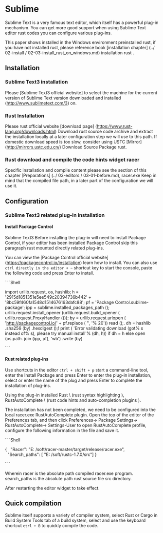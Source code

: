 # Sublime

Sublime Text is a very famous text editor, which itself has a powerful plug-in mechanism. You can get more good support when using Sublime Text editor rust codes you can configure various plug-ins.

This paper shows installed in the Windows environment preinstalled rust, if you have not installed rust, please reference book [installation chapter] (../ 02-install / 02-03-install_rust_on_windows.md) installation rust .

## Installation

### Sublime Text3 installation

Please [Sublime Text3 official website] to select the machine for the current version of Sublime Text version downloaded and installed (http://www.sublimetext.com/3) on.

### Rust Installation

Please rust official website [download page] (https://www.rust-lang.org/downloads.html) Download rust source code archive and extract the installation locally at a later configuration step we will use to this path. If domestic download speed is too slow, consider using USTC [Mirror] (http://mirrors.ustc.edu.cn/) Download Source Package rust.

### Rust download and compile the code hints widget racer

Specific installation and compile content please see the section of this chapter [Preparations] (../ 03-editors / 03-01-before.md), racer.exe Keep in mind that the compiled file path, in a later part of the configuration we will use it.

## Configuration

### Sublime Text3 related plug-in installation

#### Install Package Control

Sublime Text3 Before installing the plug-in will need to install Package Control, if your editor has been installed Package Control skip this paragraph rust mounted directly related plug-ins.

You can view the [Package Control official website] (https://packagecontrol.io/installation) learn how to install.
You can also use `ctrl directly in the editor + ~` shortcut key to start the console, paste the following code and press Enter to install.

`` `Shell

import urllib.request, os, hashlib; h = '2915d1851351e5ee549c20394736b442' + '8bc59f460fa1548d1514676163dafc88'; pf = 'Package Control.sublime-package'; ipp = sublime.installed_packages_path (); urllib.request.install_opener (urllib.request.build_opener ( urllib.request.ProxyHandler ())); by = urllib.request.urlopen ( 'http://packagecontrol.io/' + pf.replace ( '', '% 20')) read ();. dh = hashlib .sha256 (by) .hexdigest ();! print ( 'Error validating download (got% s instead of% s), please try manual install'% (dh, h)) if dh = h else open (os.path. join (ipp, pf), 'wb') .write (by)

`` `

#### Rust related plug-ins

Use shortcuts in the editor `ctrl + shift + p` start a command-line tool, enter the Install Package and press Enter to enter the plug-in installation, select or enter the name of the plug and press Enter to complete the installation of plug-ins.

Using the plug-in installed Rust \ (rust syntax highlighting \), RustAutoComplete \ (rust code hints and auto-completion plugins \).

The installation has not been completed, we need to be configured into the local racer.exe RustAutoComplete plugin. Open the top of the editor of the Preferences tab, and then click Preferences-> Package Settings-> RustAutoComplete-> Settings-User to open RustAutoComplete profile, configure the following information in the file and save it.

`` `Shell

{
  "Racer": "E: /soft/racer-master/target/release/racer.exe",
  "Search_paths": [ "E: /soft/rustc-1.7.0/src"]
}

`` `

Wherein racer is the absolute path compiled racer.exe program. search_paths is the absolute path rust source file src directory.

After restarting the editor widget to take effect.

## Quick compilation

Sublime itself supports a variety of compiler system, select Rust or Cargo in Build System Tools tab of a build system, select and use the keyboard shortcut `ctrl + B` to quickly compile the code.
